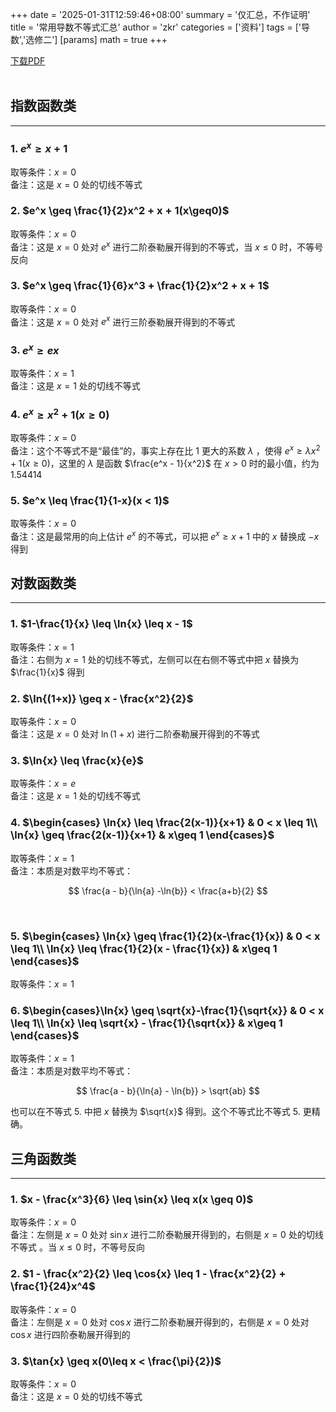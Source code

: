 +++
date = '2025-01-31T12:59:46+08:00'
summary = '仅汇总，不作证明'
title = '常用导数不等式汇总'
author = 'zkr'
categories = ['资料']
tags = ['导数','选修二']
[params]
	math = true
+++

<a href="https://www.hostize.com/zh/v/LdtMpgkODH">下载PDF</a>  
<br>
## 指数函数类
-----------
### 1. $e^x\geq x+1$

取等条件：$x=0$   
备注：这是 $x=0$ 处的切线不等式 

### 2. $e^x \geq \frac{1}{2}x^2 + x + 1(x\geq0)$

取等条件：$x=0$   
备注：这是 $x=0$ 处对 $e^x$ 进行二阶泰勒展开得到的不等式，当 $x\leq0$ 时，不等号反向

### 3. $e^x \geq \frac{1}{6}x^3 + \frac{1}{2}x^2 + x + 1$

取等条件：$x = 0$   
备注：这是 $x=0$ 处对 $e^x$ 进行三阶泰勒展开得到的不等式

### 3. $e^x \geq ex$

取等条件：$x=1$   
备注：这是 $x=1$ 处的切线不等式 

### 4. $e^x \geq x^2 + 1(x\geq0)$

取等条件：$x = 0$    
备注：这个不等式不是“最佳”的，事实上存在比 $1$ 更大的系数 $\lambda$ ，使得 $e^x\geq \lambda x^2+1(x\geq0)$，这里的 $\lambda$ 是函数 $\frac{e^x - 1}{x^2}$ 在 $x > 0$ 时的最小值，约为 $1.54414$ 

### 5. $e^x \leq \frac{1}{1-x}(x < 1)$

取等条件：$x = 0$   
备注：这是最常用的向上估计 $e^x$ 的不等式，可以把 $e^x\geq x+1$ 中的 $x$ 替换成 $-x$ 得到 

## 对数函数类
--------

### 1. $1-\frac{1}{x} \leq \ln{x} \leq x - 1$

取等条件：$x = 1$  
备注：右侧为 $x=1$ 处的切线不等式，左侧可以在右侧不等式中把 $x$ 替换为 $\frac{1}{x}$ 得到

### 2. $\ln{(1+x)} \geq x - \frac{x^2}{2}$ 

取等条件：$x = 0$   
备注：这是 $x=0$ 处对 $\ln{(1+x)}$ 进行二阶泰勒展开得到的不等式

### 3. $\ln{x} \leq \frac{x}{e}$

取等条件：$x = e$    
备注：这是 $x = 1$ 处的切线不等式

### 4. $\begin{cases} \ln{x} \leq \frac{2(x-1)}{x+1} & 0 < x \leq 1\\ \ln{x} \geq \frac{2(x-1)}{x+1} & x\geq 1  \end{cases}$

取等条件：$x = 1$   
备注：本质是对数平均不等式：

$$
\frac{a - b}{\ln{a} -\ln{b}} < \frac{a+b}{2}
$$

<br>  

### 5. $\begin{cases} \ln{x} \geq \frac{1}{2}(x-\frac{1}{x}) & 0 < x \leq 1\\ \ln{x} \leq \frac{1}{2}(x - \frac{1}{x}) & x\geq 1  \end{cases}$

取等条件：$x = 1$  


### 6. $\begin{cases}\ln{x} \geq \sqrt{x}-\frac{1}{\sqrt{x}} & 0 < x \leq 1\\ \ln{x} \leq \sqrt{x} - \frac{1}{\sqrt{x}} & x\geq 1   \end{cases}$

取等条件：$x = 1$   
备注：本质是对数平均不等式：

$$
\frac{a - b}{\ln{a} - \ln{b}} > \sqrt{ab}
$$

也可以在不等式 $5.$ 中把 $x$ 替换为 $\sqrt{x}$ 得到。这个不等式比不等式 $5.$ 更精确。  

## 三角函数类
--------------

### 1. $x - \frac{x^3}{6} \leq \sin{x} \leq x(x \geq 0)$

取等条件：$x = 0$   
备注：左侧是 $x=0$ 处对 $\sin{x}$ 进行二阶泰勒展开得到的，右侧是 $x=0$ 处的切线不等式 。当 $x\leq0$ 时，不等号反向

### 2. $1 - \frac{x^2}{2} \leq \cos{x} \leq 1 - \frac{x^2}{2} + \frac{1}{24}x^4$

取等条件：$x = 0$     
备注：左侧是 $x = 0$ 处对 $\cos{x}$ 进行二阶泰勒展开得到的，右侧是 $x=0$ 处对 $\cos{x}$ 进行四阶泰勒展开得到的 

### 3. $\tan{x} \geq x(0\leq x < \frac{\pi}{2})$

取等条件：$x = 0$  
备注：这是 $x = 0$ 处的切线不等式
